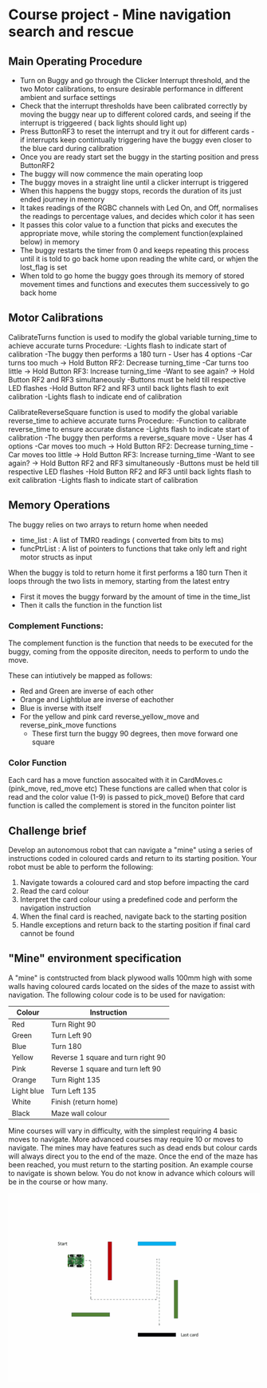 # Course project - Mine navigation search and rescue

## Main Operating Procedure
- Turn on Buggy and go through the Clicker Interrupt threshold, and the two Motor calibrations, to ensure desirable performance in different ambient and surface settings
- Check that the interrupt thresholds have been calibrated correctly by moving the buggy near up to different colored cards, and seeing if the interrupt is triggeered ( back lights should light up)
- Press ButtonRF3 to reset the interrupt and try it out for different cards - if interrupts keep contintually triggering have the buggy even closer to the blue card during calibration
- Once you are ready start set the buggy in the starting position and press ButtonRF2
- The buggy will now commence the main operating loop
- The buggy moves in a straight line until a clicker interrupt is triggered
- When this happens the buggy stops, records the duration of its just ended journey in memory
- It takes readings of the RGBC channels with Led On, and Off, normalises the readings to percentage values, and decides which color it has seen
- It passes this color value to a function that picks and executes the appropriate move, while storing the complement function(explained below) in memory
- The buggy restarts the timer from 0 and keeps repeating this process until it is told to go back home upon reading the white card, or whjen the lost_flag is set
- When told to go home the buggy goes through its memory of stored movement times and functions and executes them successively to go back home

## Motor Calibrations

CalibrateTurns function is used to modify the global variable turning_time to achieve accurate turns
Procedure:
 -Lights flash to indicate start of calibration
 -The buggy then performs a 180 turn - User has 4 options
 -Car turns too much -> Hold Button RF2: Decrease turning_time
 -Car turns too little -> Hold Button RF3: Increase turning_time
 -Want to see again? -> Hold Button RF2 and RF3 simultaneously
 -Buttons must be held till respective LED flashes
 -Hold Button RF2 and RF3 until back lights flash to exit calibration
 -Lights flash to indicate end of calibration



CalibrateReverseSquare function is used to modify the global variable reverse_time to achieve accurate turns
Procedure:
 -Function to calibrate reverse_time to ensure accurate distance
 -Lights flash to indicate start of calibration
 -The buggy then performs a reverse_square move - User has 4 options
 -Car moves too much -> Hold Button RF2: Decrease turning_time
 -Car moves too little -> Hold Button RF3: Increase turning_time
 -Want to see again? -> Hold Button RF2 and RF3 simultaneously
 -Buttons must be held till respective LED flashes
 -Hold Button RF2 and RF3 until back lights flash to exit calibration
 -Lights flash to indicate start of calibration

## Memory Operations
The buggy relies on two arrays to return home when needed
 - time_list :  A list of TMR0 readings ( converted from bits to ms)
 - funcPtrList : A list of pointers to functions that take only left and right motor structs as input

When the buggy is told to return home it first performs a 180 turn
Then it loops through the two lists in memory, starting from the latest entry
- First it moves the buggy forward by the amount of time in the time_list
- Then it calls the function in the function list

### Complement Functions:
The complement function is the function that needs to be executed for the buggy, coming from the opposite direciton, needs to perform to undo the move.

These can intiutively be mapped as follows:
- Red and Green are inverse of each other
- Orange and Lightblue are inverse of eachother
- Blue is inverse with itself
- For the yellow and pink card reverse_yellow_move and reverse_pink_move functions
    - These first turn the buggy 90 degrees, then move forward one square

### Color Function
Each card has a move function assocaited with it in CardMoves.c (pink_move, red_move etc)
These functions are called when that color is read and the color value (1-9) is passed to pick_move()
Before that card function is called the complement is stored in the funciton pointer list


## Challenge brief

Develop an autonomous robot that can navigate a "mine" using a series of instructions coded in coloured cards and return to its starting position.  Your robot must be able to perform the following: 

1. Navigate towards a coloured card and stop before impacting the card
1. Read the card colour
1. Interpret the card colour using a predefined code and perform the navigation instruction
1. When the final card is reached, navigate back to the starting position
1. Handle exceptions and return back to the starting position if final card cannot be found

## "Mine" environment specification

A "mine" is contstructed from black plywood walls 100mm high with some walls having coloured cards located on the sides of the maze to assist with navigation. The following colour code is to be used for navigation:

Colour | Instruction
---------|---------
Red | Turn Right 90
Green | Turn Left 90
Blue | Turn 180
Yellow | Reverse 1 square and turn right 90
Pink | Reverse 1 square and turn left 90
Orange | Turn Right 135
Light blue | Turn Left 135 
White | Finish (return home)
Black | Maze wall colour

Mine courses will vary in difficulty, with the simplest requiring 4 basic moves to navigate. More advanced courses may require 10 or moves to navigate. The mines may have features such as dead ends but colour cards will always direct you to the end of the maze. Once the end of the maze has been reached, you must return to the starting position. An example course to navigate is shown below. You do not know in advance which colours will be in the course or how many.

![Navi Diagram](gifs/maze.gif)
